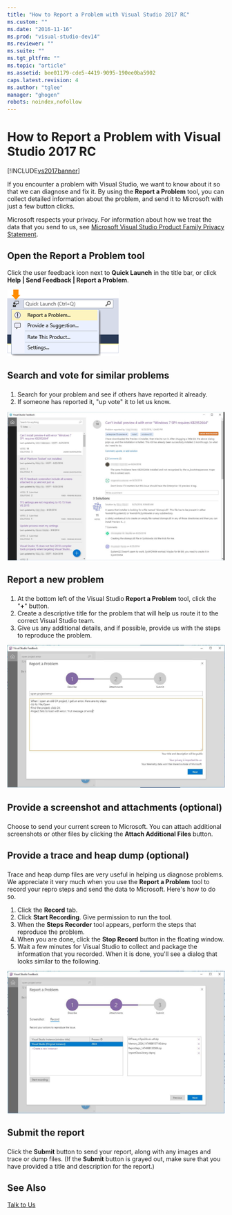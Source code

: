 ```yaml
---
title: "How to Report a Problem with Visual Studio 2017 RC"
ms.custom: ""
ms.date: "2016-11-16"
ms.prod: "visual-studio-dev14"
ms.reviewer: ""
ms.suite: ""
ms.tgt_pltfrm: ""
ms.topic: "article"
ms.assetid: bee01179-cde5-4419-9095-190ee0ba5902
caps.latest.revision: 4
ms.author: "tglee"
manager: "ghogen"
robots: noindex,nofollow
---
```

# How to Report a Problem with Visual Studio 2017 RC
[!INCLUDE[vs2017banner](../code-quality/includes/vs2017banner.md)]

If you encounter a problem with Visual Studio, we want to know about it so that we can diagnose and fix it.  By using the **Report a Problem** tool, you can collect detailed  information about the problem, and send it to Microsoft with just a few button clicks.  
  
 Microsoft respects your privacy. For information about how we treat the data that you send to us, see [Microsoft Visual Studio Product Family Privacy Statement](https://www.visualstudio.com/en-us/dn948229).  
  
## Open the Report a Problem tool  
 Click the user feedback icon next to **Quick Launch** in the title bar, or click **Help &#124; Send Feedback &#124; Report a Problem**.  
  
 ![Report a Problem Menu Item](../ide/media/report-a-problem-menu-item.png "Report a Problem Menu Item")  
  
## Search and vote for similar problems  
###  <a name="search_and_vote"></a>  
  
1.  Search for your problem and see if others have reported it already. 
2.  If someone has reported it, "up vote" it to let us know.  

  ![VS15-FeedbackTool-SearchForSimilarReportedProblems](../ide/media/vs15-feedbacktool-searchforsimilarreportedproblems.PNG)
 

## Report a new problem
###  <a name="report_new_problem"></a>
1.  At the bottom left of the Visual Studio **Report a Problem** tool, click the "**+**" button.  
2.  Create a descriptive title for the problem that will help us route it to the correct Visual Studio team.  
3.  Give us any additional details, and if possible, provide us with the steps to reproduce the problem.  

  ![VS15-FeedbackTool-ReportANewProblem](../ide/media/vs15-feedbacktool-reportanewproblem.PNG)
  
## Provide a screenshot and attachments (optional) 
###  <a name="provide_screenshots"></a> 
 Choose to send your current screen to Microsoft. You can attach additional screenshots or other files by clicking the **Attach Additional Files** button.  
  
## Provide a trace and heap dump (optional)  
###  <a name="provide_a_trace_and_heap_dump"></a>  
  
Trace and heap dump files are very useful in helping us diagnose problems.   We appreciate it very much when you use the **Report a Problem** tool to record your repro steps and send the data to Microsoft.  Here's how to do so.
  
1.  Click the **Record** tab.
2.  Click **Start Recording**. Give permission to run the tool.
3.  When the **Steps Recorder** tool appears, perform the steps that reproduce the problem.
4.  When you are done, click the **Stop Record** button in the floating window.
5.  Wait a few minutes for Visual Studio to collect and package the information that you recorded.  When it is done, you'll see a dialog that looks similar to the following.   
  
  ![VS15-FeedbackTool-AddAttachments-TraceAndHeapDumpFiles](../ide/media/vs15-feedbacktool-addattachments-traceandheapdumpfiles.PNG)
  

## Submit the report  
###  <a name="submit_the_report"></a>  
 Click the **Submit** button to send your report, along with any images and trace or dump files. (If the **Submit** button is grayed out, make sure that you have provided a title and description for the report.)  
  
## See Also  
 [Talk to Us](../ide/talk-to-us.md)